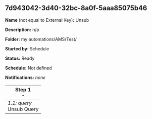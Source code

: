 ## 7d943042-3d40-32bc-8a0f-5aaa85075b46

**Name** (not equal to External Key)**:** Unsub

**Description:** n/a

**Folder:** my automations/AMS/Test/

**Started by:** Schedule

**Status:** Ready

**Schedule:** Not defined

**Notifications:** _none_


| Step 1<br>_<small>-</small>_ |
| --- |
| _1.1: query_<br>Unsub Query |
